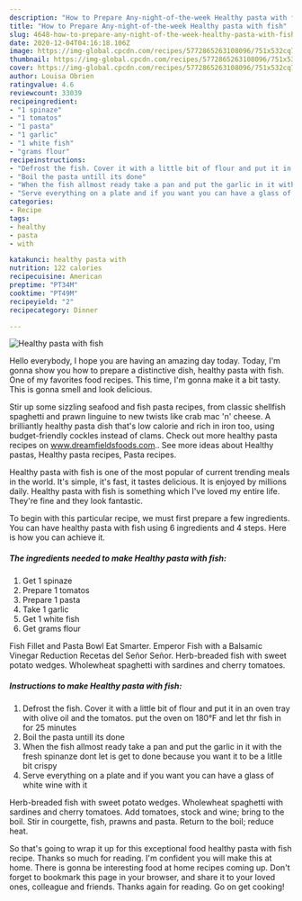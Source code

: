 ```yaml
---
description: "How to Prepare Any-night-of-the-week Healthy pasta with fish"
title: "How to Prepare Any-night-of-the-week Healthy pasta with fish"
slug: 4648-how-to-prepare-any-night-of-the-week-healthy-pasta-with-fish
date: 2020-12-04T04:16:18.106Z
image: https://img-global.cpcdn.com/recipes/5772865263108096/751x532cq70/healthy-pasta-with-fish-recipe-main-photo.jpg
thumbnail: https://img-global.cpcdn.com/recipes/5772865263108096/751x532cq70/healthy-pasta-with-fish-recipe-main-photo.jpg
cover: https://img-global.cpcdn.com/recipes/5772865263108096/751x532cq70/healthy-pasta-with-fish-recipe-main-photo.jpg
author: Louisa Obrien
ratingvalue: 4.6
reviewcount: 33039
recipeingredient:
- "1 spinaze"
- "1 tomatos"
- "1 pasta"
- "1 garlic"
- "1 white fish"
- "grams flour"
recipeinstructions:
- "Defrost the fish. Cover it with a little bit of flour and put it in an oven tray with olive oil and the tomatos. put the oven on 180°F and let thr fish in for 25 minutes"
- "Boil the pasta untill its done"
- "When the fish allmost ready take a pan and put the garlic in it with the fresh spinanze dont let is get to done because you want it to be a litlle bit crispy"
- "Serve everything on a plate and if you want you can have a glass of white wine with it"
categories:
- Recipe
tags:
- healthy
- pasta
- with

katakunci: healthy pasta with 
nutrition: 122 calories
recipecuisine: American
preptime: "PT34M"
cooktime: "PT49M"
recipeyield: "2"
recipecategory: Dinner

---
```



![Healthy pasta with fish](https://img-global.cpcdn.com/recipes/5772865263108096/751x532cq70/healthy-pasta-with-fish-recipe-main-photo.jpg)

Hello everybody, I hope you are having an amazing day today. Today, I'm gonna show you how to prepare a distinctive dish, healthy pasta with fish. One of my favorites food recipes. This time, I'm gonna make it a bit tasty. This is gonna smell and look delicious.

Stir up some sizzling seafood and fish pasta recipes, from classic shellfish spaghetti and prawn linguine to new twists like crab mac &#39;n&#39; cheese. A brilliantly healthy pasta dish that&#39;s low calorie and rich in iron too, using budget-friendly cockles instead of clams. Check out more healthy pasta recipes on www.dreamfieldsfoods.com.. See more ideas about Healthy pastas, Healthy pasta recipes, Pasta recipes.

Healthy pasta with fish is one of the most popular of current trending meals in the world. It's simple, it's fast, it tastes delicious. It is enjoyed by millions daily. Healthy pasta with fish is something which I've loved my entire life. They're fine and they look fantastic.


To begin with this particular recipe, we must first prepare a few ingredients. You can have healthy pasta with fish using 6 ingredients and 4 steps. Here is how you can achieve it.

<!--inarticleads1-->

##### The ingredients needed to make Healthy pasta with fish:

1. Get 1 spinaze
1. Prepare 1 tomatos
1. Prepare 1 pasta
1. Take 1 garlic
1. Get 1 white fish
1. Get grams flour


Fish Fillet and Pasta Bowl Eat Smarter. Emperor Fish with a Balsamic Vinegar Reduction Recetas del Señor Señor. Herb-breaded fish with sweet potato wedges. Wholewheat spaghetti with sardines and cherry tomatoes. 

<!--inarticleads2-->

##### Instructions to make Healthy pasta with fish:

1. Defrost the fish. Cover it with a little bit of flour and put it in an oven tray with olive oil and the tomatos. put the oven on 180°F and let thr fish in for 25 minutes
1. Boil the pasta untill its done
1. When the fish allmost ready take a pan and put the garlic in it with the fresh spinanze dont let is get to done because you want it to be a litlle bit crispy
1. Serve everything on a plate and if you want you can have a glass of white wine with it


Herb-breaded fish with sweet potato wedges. Wholewheat spaghetti with sardines and cherry tomatoes. Add tomatoes, stock and wine; bring to the boil. Stir in courgette, fish, prawns and pasta. Return to the boil; reduce heat. 

So that's going to wrap it up for this exceptional food healthy pasta with fish recipe. Thanks so much for reading. I'm confident you will make this at home. There is gonna be interesting food at home recipes coming up. Don't forget to bookmark this page in your browser, and share it to your loved ones, colleague and friends. Thanks again for reading. Go on get cooking!
